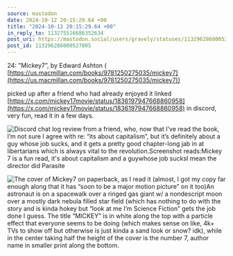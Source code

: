```yaml
---
source: mastodon
date: 2024-10-12 20:15:29.64 +00
title: "2024-10-12 20:15:29.64 +00"
in_reply_to: 113275516686352634
post_uri: https://mastodon.social/users/gravely/statuses/113296286000527805
post_id: 113296286000527805
---
```

24: "Mickey7”, by Edward Ashton ( [https://us.macmillan.com/books/9781250275035/mickey7](https://us.macmillan.com/books/9781250275035/mickey7))

picked up after a friend who had already enjoyed it linked [https://x.com/mickey17movie/status/1836197947668860958](https://x.com/mickey17movie/status/1836197947668860958) in discord, very fun, read it in a few days.


![Discord chat log review from a friend, who, now that I’ve read the book, I’m not sure I agree with re: “its about capitalism”, but it’s definitely about a guy whose job sucks, and it gets a pretty good chapter-long jab in at libertarians which is always vital to the revolution.Screenshot reads:Mickey 7 is a fun read, it's about capitalism and a guywhose job sucksI mean the director did Parasite](/images/113296285427881371.png)

![The cover of Mickey7 on paperback, as I read it (almost, I got my copy far enough along that it has “soon to be a major motion picture” on it too)An astronaut is on a spacewalk over a ringed gas giant w/ a nondescript moon over a mostly dark nebula filled star field (which has nothing to do with the story and is kinda hokey but “look at me I’m Science Fiction” gets the job done I guess. The title “MICKEY” is in white along the top with a particle effect that everyone seems to be doing (which makes sense on like, 4k+ TVs to show off but otherwise is just kinda a sand look or snow? idk), while in the center taking half the height of the cover is the number 7, author name in smaller print along the bottom. ](/images/113296285744680747.jpeg)

